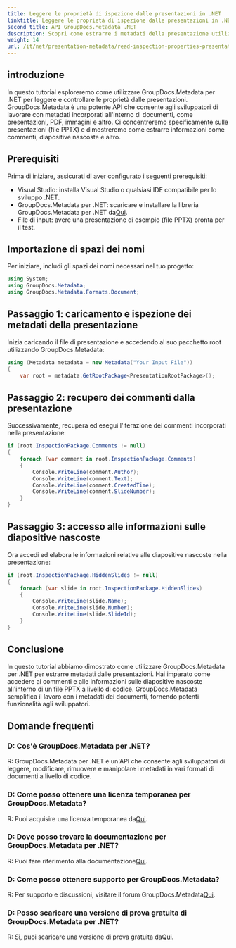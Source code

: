 ```yaml
---
title: Leggere le proprietà di ispezione dalle presentazioni in .NET
linktitle: Leggere le proprietà di ispezione dalle presentazioni in .NET
second_title: API GroupDocs.Metadata .NET
description: Scopri come estrarre i metadati della presentazione utilizzando GroupDocs.Metadata per .NET. Accedi a commenti, diapositive nascoste e altro ancora in modo programmatico.
weight: 14
url: /it/net/presentation-metadata/read-inspection-properties-presentations/
---
```

## introduzione
In questo tutorial esploreremo come utilizzare GroupDocs.Metadata per .NET per leggere e controllare le proprietà dalle presentazioni. GroupDocs.Metadata è una potente API che consente agli sviluppatori di lavorare con metadati incorporati all'interno di documenti, come presentazioni, PDF, immagini e altro. Ci concentreremo specificamente sulle presentazioni (file PPTX) e dimostreremo come estrarre informazioni come commenti, diapositive nascoste e altro.
## Prerequisiti
Prima di iniziare, assicurati di aver configurato i seguenti prerequisiti:
- Visual Studio: installa Visual Studio o qualsiasi IDE compatibile per lo sviluppo .NET.
-  GroupDocs.Metadata per .NET: scaricare e installare la libreria GroupDocs.Metadata per .NET da[Qui](https://releases.groupdocs.com/metadata/net/).
- File di input: avere una presentazione di esempio (file PPTX) pronta per il test.
## Importazione di spazi dei nomi
Per iniziare, includi gli spazi dei nomi necessari nel tuo progetto:
```csharp
using System;
using GroupDocs.Metadata;
using GroupDocs.Metadata.Formats.Document;
```
## Passaggio 1: caricamento e ispezione dei metadati della presentazione
Inizia caricando il file di presentazione e accedendo al suo pacchetto root utilizzando GroupDocs.Metadata:
```csharp
using (Metadata metadata = new Metadata("Your Input File"))
{
    var root = metadata.GetRootPackage<PresentationRootPackage>();
```
## Passaggio 2: recupero dei commenti dalla presentazione
Successivamente, recupera ed esegui l'iterazione dei commenti incorporati nella presentazione:
```csharp
if (root.InspectionPackage.Comments != null)
{
    foreach (var comment in root.InspectionPackage.Comments)
    {
        Console.WriteLine(comment.Author);
        Console.WriteLine(comment.Text);
        Console.WriteLine(comment.CreatedTime);
        Console.WriteLine(comment.SlideNumber);
    }
}
```
## Passaggio 3: accesso alle informazioni sulle diapositive nascoste
Ora accedi ed elabora le informazioni relative alle diapositive nascoste nella presentazione:
```csharp
if (root.InspectionPackage.HiddenSlides != null)
{
    foreach (var slide in root.InspectionPackage.HiddenSlides)
    {
        Console.WriteLine(slide.Name);
        Console.WriteLine(slide.Number);
        Console.WriteLine(slide.SlideId);
    }
}
```
## Conclusione
In questo tutorial abbiamo dimostrato come utilizzare GroupDocs.Metadata per .NET per estrarre metadati dalle presentazioni. Hai imparato come accedere ai commenti e alle informazioni sulle diapositive nascoste all'interno di un file PPTX a livello di codice. GroupDocs.Metadata semplifica il lavoro con i metadati dei documenti, fornendo potenti funzionalità agli sviluppatori.

## Domande frequenti
### D: Cos'è GroupDocs.Metadata per .NET?
R: GroupDocs.Metadata per .NET è un'API che consente agli sviluppatori di leggere, modificare, rimuovere e manipolare i metadati in vari formati di documenti a livello di codice.
### D: Come posso ottenere una licenza temporanea per GroupDocs.Metadata?
 R: Puoi acquisire una licenza temporanea da[Qui](https://purchase.groupdocs.com/temporary-license/).
### D: Dove posso trovare la documentazione per GroupDocs.Metadata per .NET?
 R: Puoi fare riferimento alla documentazione[Qui](https://tutorials.groupdocs.com/metadata/net/).
### D: Come posso ottenere supporto per GroupDocs.Metadata?
 R: Per supporto e discussioni, visitare il forum GroupDocs.Metadata[Qui](https://forum.groupdocs.com/c/metadata/14).
### D: Posso scaricare una versione di prova gratuita di GroupDocs.Metadata per .NET?
 R: Sì, puoi scaricare una versione di prova gratuita da[Qui](https://releases.groupdocs.com/).